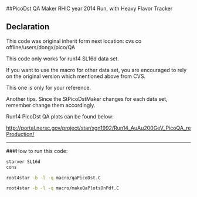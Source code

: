 ##PicoDst QA Maker
RHIC year 2014 Run, with Heavy Flavor Tracker
  
## Declaration
This code was original inherit form next location:
cvs co offline/users/dongx/pico/QA

This code only works for run14 SL16d data set.

If you want to use the macro for other data set, you are encouraged to rely on the original version which mentioned above from CVS. 

This one is only for your reference.

Another tips. Since the StPicoDstMaker changes for each data set, remember change them accordingly.

Run14 PicoDst QA plots can be found below: 

http://portal.nersc.gov/project/star/xgn1992/Run14_AuAu200GeV_PicoQA_reProduction/
- - -
###How to run this code:  
```bash
starver SL16d
cons

root4star -b -l -q macro/qaPicoDst.C

root4star -b -l -q macro/makeQaPlotsOnPdf.C
```
